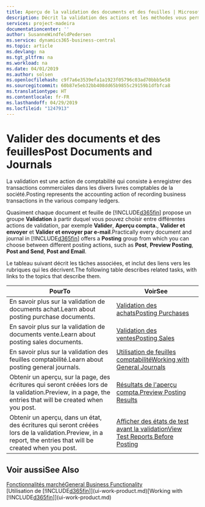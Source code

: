 ```yaml
---
title: Aperçu de la validation des documents et des feuilles | Microsoft Docs
description: Décrit la validation des actions et les méthodes vous permettant de valider des documents et des feuilles.
services: project-madeira
documentationcenter: ''
author: SusanneWindfeldPedersen
ms.service: dynamics365-business-central
ms.topic: article
ms.devlang: na
ms.tgt_pltfrm: na
ms.workload: na
ms.date: 04/01/2019
ms.author: solsen
ms.openlocfilehash: c9f7a6e3539efa1a1923f05796c03ad70bbb5e58
ms.sourcegitcommit: 60b87e5eb32bb408dd65b9855c29159b1dfbfca8
ms.translationtype: HT
ms.contentlocale: fr-FR
ms.lasthandoff: 04/29/2019
ms.locfileid: "1247913"
---
```

# <a name="post-documents-and-journals"></a><span data-ttu-id="8e834-103">Valider des documents et des feuilles</span><span class="sxs-lookup"><span data-stu-id="8e834-103">Post Documents and Journals</span></span>
<span data-ttu-id="8e834-104">La validation est une action de comptabilité qui consiste à enregistrer des transactions commerciales dans les divers livres comptables de la société.</span><span class="sxs-lookup"><span data-stu-id="8e834-104">Posting represents the accounting action of recording business transactions in the various company ledgers.</span></span>

<span data-ttu-id="8e834-105">Quasiment chaque document et feuille de [!INCLUDE[d365fin](includes/d365fin_md.md)] propose un groupe **Validation** à partir duquel vous pouvez choisir entre différentes actions de validation, par exemple **Valider**, **Aperçu compta.**, **Valider et envoyer** et **Valider et envoyer par e-mail**.</span><span class="sxs-lookup"><span data-stu-id="8e834-105">Practically every document and journal in [!INCLUDE[d365fin](includes/d365fin_md.md)] offers a **Posting** group from which you can choose between different posting actions, such as **Post**, **Preview Posting**, **Post and Send**, **Post and Email**.</span></span>

<span data-ttu-id="8e834-106">Le tableau suivant décrit les tâches associées, et inclut des liens vers les rubriques qui les décrivent.</span><span class="sxs-lookup"><span data-stu-id="8e834-106">The following table describes related tasks, with links to the topics that describe them.</span></span>

| <span data-ttu-id="8e834-107">Pour</span><span class="sxs-lookup"><span data-stu-id="8e834-107">To</span></span> | <span data-ttu-id="8e834-108">Voir</span><span class="sxs-lookup"><span data-stu-id="8e834-108">See</span></span> |
| --- | --- |
| <span data-ttu-id="8e834-109">En savoir plus sur la validation de documents achat.</span><span class="sxs-lookup"><span data-stu-id="8e834-109">Learn about posting purchase documents.</span></span> |[<span data-ttu-id="8e834-110">Validation des achats</span><span class="sxs-lookup"><span data-stu-id="8e834-110">Posting Purchases</span></span>](ui-post-purchases.md) |
| <span data-ttu-id="8e834-111">En savoir plus sur la validation de documents vente.</span><span class="sxs-lookup"><span data-stu-id="8e834-111">Learn about posting sales documents.</span></span> |[<span data-ttu-id="8e834-112">Validation des ventes</span><span class="sxs-lookup"><span data-stu-id="8e834-112">Posting Sales</span></span>](ui-post-sales.md) |
| <span data-ttu-id="8e834-113">En savoir plus sur la validation des feuilles comptabilité.</span><span class="sxs-lookup"><span data-stu-id="8e834-113">Learn about posting general journals.</span></span> |[<span data-ttu-id="8e834-114">Utilisation de feuilles comptabilité</span><span class="sxs-lookup"><span data-stu-id="8e834-114">Working with General Journals</span></span>](ui-work-general-journals.md) |
| <span data-ttu-id="8e834-115">Obtenir un aperçu, sur la page, des écritures qui seront créées lors de la validation.</span><span class="sxs-lookup"><span data-stu-id="8e834-115">Preview, in a page, the entries that will be created when you post.</span></span> |[<span data-ttu-id="8e834-116">Résultats de l'aperçu compta.</span><span class="sxs-lookup"><span data-stu-id="8e834-116">Preview Posting Results</span></span>](ui-how-preview-post-results.md) |
| <span data-ttu-id="8e834-117">Obtenir un aperçu, dans un état, des écritures qui seront créées lors de la validation.</span><span class="sxs-lookup"><span data-stu-id="8e834-117">Preview, in a report, the entries that will be created when you post.</span></span> |[<span data-ttu-id="8e834-118">Afficher des états de test avant la validation</span><span class="sxs-lookup"><span data-stu-id="8e834-118">View Test Reports Before Posting</span></span>](ui-how-view-test-reports-posting.md) |

## <a name="see-also"></a><span data-ttu-id="8e834-119">Voir aussi</span><span class="sxs-lookup"><span data-stu-id="8e834-119">See Also</span></span>
[<span data-ttu-id="8e834-120">Fonctionnalités marché</span><span class="sxs-lookup"><span data-stu-id="8e834-120">General Business Functionality</span></span>](ui-across-business-areas.md)  
<span data-ttu-id="8e834-121">[Utilisation de [!INCLUDE[d365fin](includes/d365fin_md.md)]](ui-work-product.md)</span><span class="sxs-lookup"><span data-stu-id="8e834-121">[Working with [!INCLUDE[d365fin](includes/d365fin_md.md)]](ui-work-product.md)</span></span>

